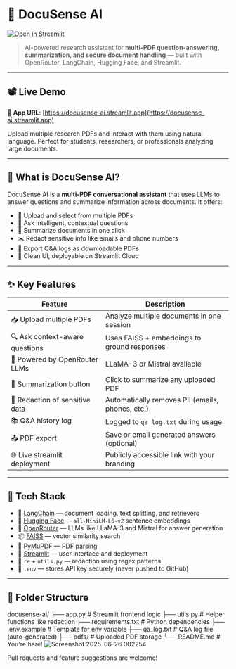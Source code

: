 # 🤖 DocuSense AI

[![Open in Streamlit](https://static.streamlit.io/badges/streamlit_badge_black_white.svg)](https://docusense-ai.streamlit.app/)

> AI-powered research assistant for **multi-PDF question-answering, summarization, and secure document handling** — built with OpenRouter, LangChain, Hugging Face, and Streamlit.

---

## 📽️ Live Demo

🔗 **App URL**: [https://docusense-ai.streamlit.app](https://docusense-ai.streamlit.app)

Upload multiple research PDFs and interact with them using natural language. Perfect for students, researchers, or professionals analyzing large documents.

---

## 🧠 What is DocuSense AI?

DocuSense AI is a **multi-PDF conversational assistant** that uses LLMs to answer questions and summarize information across documents. It offers:

- 📂 Upload and select from multiple PDFs  
- 💬 Ask intelligent, contextual questions  
- 📄 Summarize documents in one click  
- ✂️ Redact sensitive info like emails and phone numbers  
- 💾 Export Q&A logs as downloadable PDFs  
- 📜 Clean UI, deployable on Streamlit Cloud

---

## ✨ Key Features

| Feature                          | Description |
|----------------------------------|-------------|
| 📥 Upload multiple PDFs          | Analyze multiple documents in one session |
| 🔍 Ask context-aware questions   | Uses FAISS + embeddings to ground responses |
| 🧠 Powered by OpenRouter LLMs    | LLaMA-3 or Mistral available |
| 📜 Summarization button          | Click to summarize any uploaded PDF |
| 🧼 Redaction of sensitive data   | Automatically removes PII (emails, phones, etc.) |
| 📚 Q&A history log               | Logged to `qa_log.txt` during usage |
| 📤 PDF export                    | Save or email generated answers (optional) |
| 🌐 Live streamlit deployment     | Publicly accessible link with your branding |

---

## 🧩 Tech Stack

- 🔗 [LangChain](https://www.langchain.com/) — document loading, text splitting, and retrievers
- 🧬 [Hugging Face](https://huggingface.co/) — `all-MiniLM-L6-v2` sentence embeddings
- 🧠 [OpenRouter](https://openrouter.ai/) — LLMs like LLaMA-3 and Mistral for answer generation
- 📦 [FAISS](https://github.com/facebookresearch/faiss) — vector similarity search
- 📄 [PyMuPDF](https://pymupdf.readthedocs.io/en/latest/) — PDF parsing
- 🎨 [Streamlit](https://streamlit.io) — user interface and deployment
- 🧼 `re` + `utils.py` — redaction using regex patterns
- 🔐 `.env` — stores API key securely (never pushed to GitHub)

---

## 📁 Folder Structure

docusense-ai/
├── app.py # Streamlit frontend logic
├── utils.py # Helper functions like redaction
├── requirements.txt # Python dependencies
├── .env.example # Template for env variable
├── qa_log.txt # Q&A log file (auto-generated)
├── pdfs/ # Uploaded PDF storage
└── README.md # You're here!
![Screenshot 2025-06-26 002254](https://github.com/user-attachments/assets/39051685-733d-45cf-9eeb-e6e74633fc00)



Pull requests and feature suggestions are welcome!
